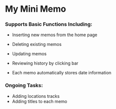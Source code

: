 # My Mini Memo
### Supports Basic Functions Including:

- Inserting new memos from the home page

- Deleting existing memos 

- Updating memos 

- Reviewing history by clicking bar

- Each memo automatically stores date information

  

### Ongoing Tasks:  

- Adding locations tracks 
- Adding  titles to each memo

